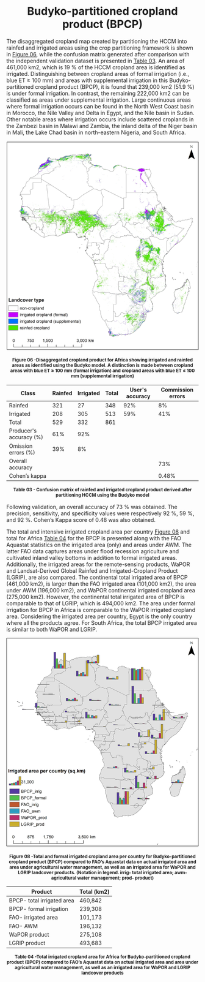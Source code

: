 <div align="center">

# Budyko-partitioned cropland product (BPCP)

</div>

<div >

The disaggregated cropland map created by partitioning the HCCM into rainfed and irrigated areas using the crop partitioning framework is shown in [Figure 06](#figure-06--disaggregated-cropland-product-for-africa-showing-irrigated-and-rainfed-areas-as-identified-using-the-budyko-model-a-distinction-is-made-between-cropland-areas-with-blue-et-≥-100-mm-formal-irrigation-and-cropland-areas-with-blue-et-≤-100-mm-supplemental-irrigation), while the confusion matrix generated after comparison with the independent validation dataset is presented in [Table 03](#table-03---confusion-matrix-of-rainfed-and-irrigated-cropland-product-derived-after-partitioning-hccm-using-the-budyko-model). An area of 461,000 km2, which is 19 % of the HCCM cropland area is identified as irrigated. Distinguishing between cropland areas of formal irrigation (i.e., blue ET ≥ 100 mm) and areas with supplemental irrigation in this Budyko-partitioned cropland product (BPCP), it is found that 239,000 km2 (51.9 %) is under formal irrigation. In contrast, the remaining 222,000 km2 can be classified as areas under supplemental irrigation. Large continuous areas where formal irrigation occurs can be found in the North West Coast basin in Morocco, the Nile Valley and Delta in Egypt, and the Nile basin in Sudan. Other notable areas where irrigation occurs include scattered croplands in the Zambezi basin in Malawi and Zambia, the inland delta of the Niger basin in Mali, the Lake Chad basin in north-eastern Nigeria, and South Africa.

</div>

<div align="center">

![Landcover type](/Figures/Landcover_type_2.png)

</div>
<div align="center">

<small> 

 #### **Figure 06 -Disaggregated cropland product for Africa showing irrigated and rainfed areas as identified using the Budyko model. A distinction is made between cropland areas with blue ET ≥ 100 mm (formal irrigation) and cropland areas with blue ET ≤ 100 mm (supplemental irrigation)**

 </small>

</div>


<div  align="center">

| Class                   | Rainfed | Irrigated | Total | User's accuracy | Commission errors |
|-------------------------|---------|-----------|-------|-----------------|-------------------|
| Rainfed                 | 321     | 27        | 348   | 92%             |    8%               |
| Irrigated               | 208     | 305       | 513   | 59%             |     41%              |
| Total                   | 529     | 332       | 861   |                 |                   |
| Producer's accuracy (%) | 61%     | 92%       |       |                 |                   |
| Omission errors (%)     | 39%     | 8%        |       |                 |                   |
| Overall accuracy        |         |           |       |                 |         73%          |
| Cohen’s kappa           |         |           |       |                 |            0.48%       |

<small>

#### **Table 03 - Confusion matrix of rainfed and irrigated cropland product derived after partitioning HCCM using the Budyko model**

</small>

</div>

<div>

Following validation, an overall accuracy of 73 % was obtained. The precision, sensitivity, and specificity values were respectively 92 %, 59 %, and 92 %. Cohen’s Kappa score of 0.48 was also obtained.

</div>

<div>

The total and intensive irrigated cropland area per country [Figure 08](#figure-08--total-and-formal-irrigated-cropland-area-per-country-for-budyko-partitioned-cropland-product-bpcp-compared-to-faos-aquastat-data-on-actual-irrigated-area-and-area-under-agricultural-water-management-as-well-as-an-irrigated-area-for-wapor-and-lgrip-landcover-products-notation-in-legend-irrig--total-irrigated-area-awm--agricultural-water-management-prod--product) and total for Africa [Table 04](#table-04--total-irrigated-cropland-area-for-africa-for-budyko-partitioned-cropland-product-bpcp-compared-to-faos-aquastat-data-on-actual-irrigated-area-and-area-under-agricultural-water-management-as-well-as-an-irrigated-area-for-wapor-and-lgrip-landcover-products) for the BPCP is presented along with the FAO Aquastat statistics on the irrigated area (only) and areas under AWM. The latter FAO data captures areas under flood recession agriculture and cultivated inland valley bottoms in addition to formal irrigated areas. Additionally, the irrigated areas for the remote-sensing products, WaPOR and Landsat-Derived Global Rainfed and Irrigated-Cropland Product (LGRIP), are also compared. The continental total irrigated area of BPCP (461,000 km2), is larger than the FAO irrigated area (101,000 km2), the area under AWM (196,000 km2), and WaPOR continental irrigated cropland area (275,000 km2). However, the continental total irrigated area of BPCP is comparable to that of LGRIP, which is 494,000 km2. The area under formal irrigation for BPCP in Africa is comparable to the WaPOR irrigated cropland area. Considering the irrigated area per country, Egypt is the only country where all the products agree. For South Africa, the total BPCP irrigated area is similar to both WaPOR and LGRIP.

</div>

<div align="center">

![Irrigated area per country](/Figures/Irrigated_area_per_country.jpg)

</div>
<div align="center">

<small> 

 #### **Figure 08 -Total and formal irrigated cropland area per country for Budyko-partitioned cropland product (BPCP) compared to FAO’s Aquastat data on actual irrigated area and area under agricultural water management, as well as an irrigated area for WaPOR and LGRIP landcover products. (Notation in legend. irrig- total irrigated area; awm- agricultural water management; prod- product)**

 </small>

</div>

<div align="center">

| Product                            | Total (km2) |
|----------------------------------- | ----------- |
| BPCP- total irrigated area        | 460,842     |
| BPCP- formal irrigation           | 239,308     |
| FAO- irrigated area               | 101,173     |
| FAO- AWM                          | 196,132     |
| WaPOR product                     | 275,108     |
| LGRIP product                     | 493,683     |

<small> 

 #### **Table 04 -Total irrigated cropland area for Africa for Budyko-partitioned cropland product (BPCP) compared to FAO’s Aquastat data on actual irrigated area and area under agricultural water management, as well as an irrigated area for WaPOR and LGRIP landcover products**

 </small>

</div>



